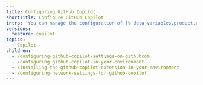 ```yaml
---
title: Configuring GitHub Copilot
shortTitle: Configure GitHub Copilot
intro: 'You can manage the configuration of {% data variables.product.prodname_copilot %} in a supported IDE, in your organization, or on {% data variables.product.prodname_dotcom_the_website %}.'
versions:
  feature: copilot
topics:
  - Copilot
children:
  - /configuring-github-copilot-settings-on-githubcom
  - /configuring-github-copilot-in-your-environment
  - /installing-the-github-copilot-extension-in-your-environment
  - /configuring-network-settings-for-github-copilot
---
```

